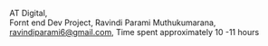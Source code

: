 AT Digital,  
Fornt end Dev Project,
Ravindi Parami Muthukumarana,
ravindiparami6@gmail.com,
Time spent approximately 10 -11 hours
